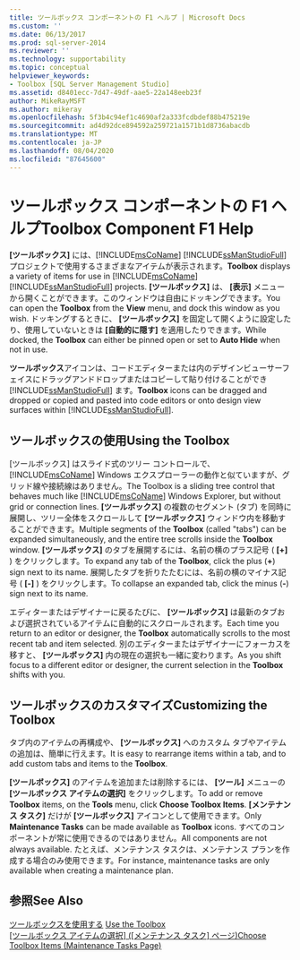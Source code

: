 ```yaml
---
title: ツールボックス コンポーネントの F1 ヘルプ | Microsoft Docs
ms.custom: ''
ms.date: 06/13/2017
ms.prod: sql-server-2014
ms.reviewer: ''
ms.technology: supportability
ms.topic: conceptual
helpviewer_keywords:
- Toolbox [SQL Server Management Studio]
ms.assetid: d8401ecc-7d47-49df-aae5-22a148eeb23f
author: MikeRayMSFT
ms.author: mikeray
ms.openlocfilehash: 5f3b4c94ef1c4690af2a333fcdbdef88b475219e
ms.sourcegitcommit: ad4d92dce894592a259721a1571b1d8736abacdb
ms.translationtype: MT
ms.contentlocale: ja-JP
ms.lasthandoff: 08/04/2020
ms.locfileid: "87645600"
---
```

# <a name="toolbox-component-f1-help"></a><span data-ttu-id="0bf2f-102">ツールボックス コンポーネントの F1 ヘルプ</span><span class="sxs-lookup"><span data-stu-id="0bf2f-102">Toolbox Component F1 Help</span></span>

<span data-ttu-id="0bf2f-103">**[ツールボックス]** には、[!INCLUDE[msCoName](../../includes/msconame-md.md)] [!INCLUDE[ssManStudioFull](../../includes/ssmanstudiofull-md.md)] プロジェクトで使用するさまざまなアイテムが表示されます。</span><span class="sxs-lookup"><span data-stu-id="0bf2f-103">**Toolbox** displays a variety of items for use in [!INCLUDE[msCoName](../../includes/msconame-md.md)] [!INCLUDE[ssManStudioFull](../../includes/ssmanstudiofull-md.md)] projects.</span></span> <span data-ttu-id="0bf2f-104">**[ツールボックス]** は、 **[表示]** メニューから開くことができます。このウィンドウは自由にドッキングできます。</span><span class="sxs-lookup"><span data-stu-id="0bf2f-104">You can open the **Toolbox** from the **View** menu, and dock this window as you wish.</span></span> <span data-ttu-id="0bf2f-105">ドッキングするときに、 **[ツールボックス]** を固定して開くように設定したり、使用していないときは **[自動的に隠す]** を適用したりできます。</span><span class="sxs-lookup"><span data-stu-id="0bf2f-105">While docked, the **Toolbox** can either be pinned open or set to **Auto Hide** when not in use.</span></span>  
  
<span data-ttu-id="0bf2f-106">**ツールボックス**アイコンは、コードエディターまたは内のデザインビューサーフェイスにドラッグアンドドロップまたはコピーして貼り付けることができ [!INCLUDE[ssManStudioFull](../../includes/ssmanstudiofull-md.md)] ます。</span><span class="sxs-lookup"><span data-stu-id="0bf2f-106">**Toolbox** icons can be dragged and dropped or copied and pasted into code editors or onto design view surfaces within [!INCLUDE[ssManStudioFull](../../includes/ssmanstudiofull-md.md)].</span></span>  
  
## <a name="using-the-toolbox"></a><span data-ttu-id="0bf2f-107">ツールボックスの使用</span><span class="sxs-lookup"><span data-stu-id="0bf2f-107">Using the Toolbox</span></span>  
 <span data-ttu-id="0bf2f-108">[ツールボックス] はスライド式のツリー コントロールで、 [!INCLUDE[msCoName](../../includes/msconame-md.md)] Windows エクスプローラーの動作と似ていますが、グリッド線や接続線はありません。</span><span class="sxs-lookup"><span data-stu-id="0bf2f-108">The Toolbox is a sliding tree control that behaves much like [!INCLUDE[msCoName](../../includes/msconame-md.md)] Windows Explorer, but without grid or connection lines.</span></span> <span data-ttu-id="0bf2f-109">**[ツールボックス]** の複数のセグメント (タブ) を同時に展開し、ツリー全体をスクロールして **[ツールボックス]** ウィンドウ内を移動することができます。</span><span class="sxs-lookup"><span data-stu-id="0bf2f-109">Multiple segments of the **Toolbox** (called "tabs") can be expanded simultaneously, and the entire tree scrolls inside the **Toolbox** window.</span></span> <span data-ttu-id="0bf2f-110">**[ツールボックス]** のタブを展開するには、名前の横のプラス記号 ( **[+]** ) をクリックします。</span><span class="sxs-lookup"><span data-stu-id="0bf2f-110">To expand any tab of the **Toolbox**, click the plus (**+**) sign next to its name.</span></span> <span data-ttu-id="0bf2f-111">展開したタブを折りたたむには、名前の横のマイナス記号 ( **[-]** ) をクリックします。</span><span class="sxs-lookup"><span data-stu-id="0bf2f-111">To collapse an expanded tab, click the minus (**-**) sign next to its name.</span></span>  
  
 <span data-ttu-id="0bf2f-112">エディターまたはデザイナーに戻るたびに、 **[ツールボックス]** は最新のタブおよび選択されているアイテムに自動的にスクロールされます。</span><span class="sxs-lookup"><span data-stu-id="0bf2f-112">Each time you return to an editor or designer, the **Toolbox** automatically scrolls to the most recent tab and item selected.</span></span> <span data-ttu-id="0bf2f-113">別のエディターまたはデザイナーにフォーカスを移すと、 **[ツールボックス]** 内の現在の選択も一緒に変わります。</span><span class="sxs-lookup"><span data-stu-id="0bf2f-113">As you shift focus to a different editor or designer, the current selection in the **Toolbox** shifts with you.</span></span>  
  
## <a name="customizing-the-toolbox"></a><span data-ttu-id="0bf2f-114">ツールボックスのカスタマイズ</span><span class="sxs-lookup"><span data-stu-id="0bf2f-114">Customizing the Toolbox</span></span>  
 <span data-ttu-id="0bf2f-115">タブ内のアイテムの再構成や、 **[ツールボックス]** へのカスタム タブやアイテムの追加は、簡単に行えます。</span><span class="sxs-lookup"><span data-stu-id="0bf2f-115">It is easy to rearrange items within a tab, and to add custom tabs and items to the **Toolbox**.</span></span>  
  
 <span data-ttu-id="0bf2f-116">**[ツールボックス]** のアイテムを追加または削除するには、 **[ツール]** メニューの **[ツールボックス アイテムの選択]** をクリックします。</span><span class="sxs-lookup"><span data-stu-id="0bf2f-116">To add or remove **Toolbox** items, on the **Tools** menu, click **Choose Toolbox Items**.</span></span> <span data-ttu-id="0bf2f-117">**[メンテナンス タスク]** だけが **[ツールボックス]** アイコンとして使用できます。</span><span class="sxs-lookup"><span data-stu-id="0bf2f-117">Only **Maintenance Tasks** can be made available as **Toolbox** icons.</span></span> <span data-ttu-id="0bf2f-118">すべてのコンポーネントが常に使用できるのではありません。</span><span class="sxs-lookup"><span data-stu-id="0bf2f-118">All components are not always available.</span></span> <span data-ttu-id="0bf2f-119">たとえば、メンテナンス タスクは、メンテナンス プランを作成する場合のみ使用できます。</span><span class="sxs-lookup"><span data-stu-id="0bf2f-119">For instance, maintenance tasks are only available when creating a maintenance plan.</span></span>  
  
## <a name="see-also"></a><span data-ttu-id="0bf2f-120">参照</span><span class="sxs-lookup"><span data-stu-id="0bf2f-120">See Also</span></span>  
 <span data-ttu-id="0bf2f-121">[ツールボックスを使用する](../../ssms/use-the-toolbox.md) </span><span class="sxs-lookup"><span data-stu-id="0bf2f-121">[Use the Toolbox](../../ssms/use-the-toolbox.md) </span></span>  
 <span data-ttu-id="0bf2f-122">[[ツールボックス アイテムの選択] &#40;[メンテナンス タスク] ページ&#41;](../../ssms/menu-help/choose-toolbox-items-maintenance-tasks-page.md)</span><span class="sxs-lookup"><span data-stu-id="0bf2f-122">[Choose Toolbox Items &#40;Maintenance Tasks Page&#41;](../../ssms/menu-help/choose-toolbox-items-maintenance-tasks-page.md)</span></span>  
